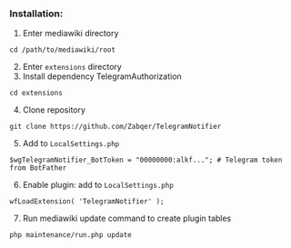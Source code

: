 
### Installation:

1. Enter mediawiki directory
```
cd /path/to/mediawiki/root
```
2. Enter `extensions` directory
3. Install dependency TelegramAuthorization
```
cd extensions
```
4. Clone repository
```
git clone https://github.com/Zabqer/TelegramNotifier
```
5. Add to `LocalSettings.php`
```
$wgTelegramNotifier_BotToken = "00000000:alkf..."; # Telegram token from BotFather
```
6. Enable plugin: add to `LocalSettings.php`
```
wfLoadExtension( 'TelegramNotifier' );
```
7. Run mediawiki update command to create plugin tables
```
php maintenance/run.php update
```
